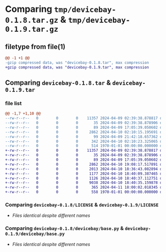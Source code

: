 # Comparing `tmp/devicebay-0.1.8.tar.gz` & `tmp/devicebay-0.1.9.tar.gz`

## filetype from file(1)

```diff
@@ -1 +1 @@
-gzip compressed data, was "devicebay-0.1.8.tar", max compression
+gzip compressed data, was "devicebay-0.1.9.tar", max compression
```

## Comparing `devicebay-0.1.8.tar` & `devicebay-0.1.9.tar`

### file list

```diff
@@ -1,7 +1,10 @@
--rw-r--r--   0        0        0    11357 2024-04-09 02:39:38.878817 devicebay-0.1.8/LICENSE
--rw-r--r--   0        0        0       35 2024-04-09 02:39:38.878906 devicebay-0.1.8/README.md
--rw-r--r--   0        0        0       89 2024-04-09 17:05:39.050602 devicebay-0.1.8/devicebay/__init__.py
--rw-r--r--   0        0        0     2862 2024-04-10 02:10:15.195691 devicebay-0.1.8/devicebay/base.py
--rw-r--r--   0        0        0       99 2024-04-09 21:42:18.657362 devicebay-0.1.8/devicebay/models.py
--rw-r--r--   0        0        0      342 2024-04-10 02:10:23.325065 devicebay-0.1.8/pyproject.toml
--rw-r--r--   0        0        0      514 1970-01-01 00:00:00.000000 devicebay-0.1.8/PKG-INFO
+-rw-r--r--   0        0        0    11357 2024-04-09 02:39:38.878817 devicebay-0.1.9/LICENSE
+-rw-r--r--   0        0        0       35 2024-04-09 02:39:38.878906 devicebay-0.1.9/README.md
+-rw-r--r--   0        0        0       89 2024-04-09 17:05:39.050602 devicebay-0.1.9/devicebay/__init__.py
+-rw-r--r--   0        0        0     2862 2024-04-10 19:08:17.517891 devicebay-0.1.9/devicebay/base.py
+-rw-r--r--   0        0        0     2013 2024-04-10 18:36:43.082894 devicebay-0.1.9/devicebay/db/conn.py
+-rw-r--r--   0        0        0     1177 2024-04-10 18:40:09.387465 devicebay-0.1.9/devicebay/db/models.py
+-rw-r--r--   0        0        0     1126 2024-04-10 18:40:37.112751 devicebay-0.1.9/devicebay/models.py
+-rw-r--r--   0        0        0     9038 2024-04-10 18:40:35.159878 devicebay-0.1.9/devicebay/types.py
+-rw-r--r--   0        0        0      365 2024-04-11 18:00:02.018345 devicebay-0.1.9/pyproject.toml
+-rw-r--r--   0        0        0      558 1970-01-01 00:00:00.000000 devicebay-0.1.9/PKG-INFO
```

### Comparing `devicebay-0.1.8/LICENSE` & `devicebay-0.1.9/LICENSE`

 * *Files identical despite different names*

### Comparing `devicebay-0.1.8/devicebay/base.py` & `devicebay-0.1.9/devicebay/base.py`

 * *Files identical despite different names*

